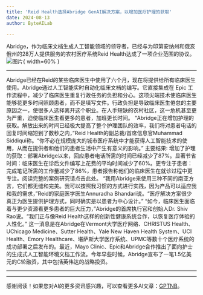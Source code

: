 ```yaml
---
title: 'Reid Health选择Abridge GenAI解决方案，以增加医疗护理的获取'
date: 2024-08-13
author: ByteAILab

---
```


Abridge，作为临床文档生成人工智能领域的领导者，已经与为印第安纳州和俄亥俄州的28万人提供服务的农村医疗系统Reid Health达成了一项企业范围的协议。![图片](https://ai-techpark.com/wp-content/uploads/2024/08/Reid-Hea-960x540.jpg){ width=60% }

---
Abridge已经在Reid的某些临床医生中使用了六个月，现在将提供给所有临床医生使用。Abridge通过人工智能实时自动化临床文档的编写。它直接集成在 Epic 工作流程中，减少了临床医生重复行政任务的负担和分心。这项尖端技术使临床医生能够花更多时间照顾患者，而不是填写文件。行政负担是导致临床医生倦怠的主要原因之一，使很多人选择离开这个职业。在人手短缺的农村社区，这一危机甚至更为严重，迫使临床医生看更多的患者，加班更长时间。
“Abridge正在增加护理的获取。解放出来的时间已经极大提高了整个护理团队的效率，我们将对患者电话的回复时间缩短到了数秒之内，”Reid Health的副总裁/首席信息官Muhammad Siddiqui称。“你不必在规模庞大的城市医疗系统中才能获得人工智能技术的使用，从而在提供者和他们的患者生活中产生有意义的影响。”
主要结果:
增加了护理的获取：部署Abridge以来，回应患者电话所需的时间已经减少了87%。显著节省时间：临床医生在诊后文件编写上花费的平均时间减少了60%。更专注于患者：完成笔记所需的工作量减少了86%，患者报告称他们的临床医生在就诊过程中更专注。阅读完整的案例研究请点击此处。
“我用Abridge来使用三种不同的南亚方言，它们都无缝和完美。我可以按照我习惯的方式进行实践，因为产品可以适应我和我的需求，”Reid的家庭医学医生Annuradha Bhandari说。“医疗解决方案很少真正为医生提供护理方式，同时确实是以患者为中心设计。”
“如今，临床医生面临着与更少资源看更多患者的巨大压力，”Abridge的首席执行官和创始人Dr. Shiv Rao说。“我们正与像Reid Health这样的创新性健康系统合作，以恢复医疗体验的人性化。”
这一消息是在Abridge在Vermont大学医疗网络、CHRISTUS Health、UChicago Medicine、Sutter Health、Yale New Haven Health System、UCI Health、Emory Healthcare、堪萨斯大学医疗系统、UPMC等数十个医疗系统的成功部署之后发布的。最近，Mayo Clinic、Epic和Abridge合作推出了面向护士的生成式人工智能环境文档工作流。今年早些时候，Abridge宣布了一笔1.5亿美元的C轮融资，其中包括英伟达的战略投资。

---
---
感谢阅读！如果您对AI的更多资讯感兴趣，可以查看更多AI文章：[GPTNB](https://gptnb.com)。
